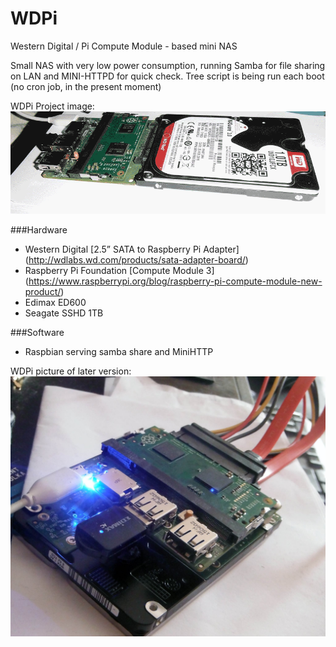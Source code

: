 # WDPi
Western Digital / Pi Compute Module - based mini NAS

Small NAS with very low power consumption, running Samba for file sharing on LAN and MINI-HTTPD for quick check.
Tree script is being run each boot (no cron job, in the present moment)

WDPi Project image:
![WDPi](https://github.com/tomasgal/WDPi/blob/master/wdpi.gif)

###Hardware
- Western Digital [2.5” SATA to Raspberry Pi Adapter] (http://wdlabs.wd.com/products/sata-adapter-board/)
- Raspberry Pi Foundation [Compute Module 3] (https://www.raspberrypi.org/blog/raspberry-pi-compute-module-new-product/)
- Edimax ED600
- Seagate SSHD 1TB

###Software 
- Raspbian serving samba share and MiniHTTP
 
WDPi picture of later version:
![WDPi](https://github.com/tomasgal/WDPi/blob/master/wdpi_rev1.jpg)
